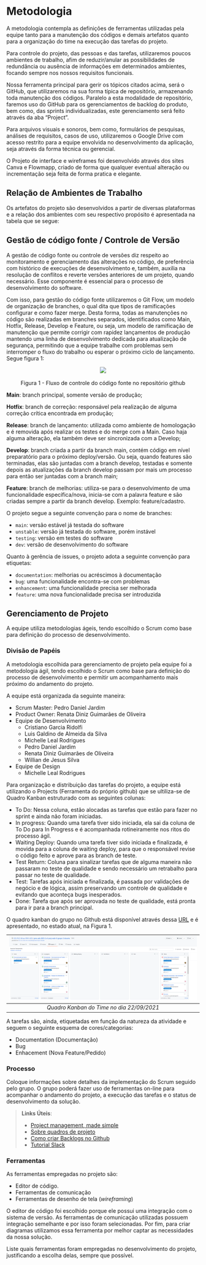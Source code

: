 
# Metodologia

A metodologia contempla as definições de ferramentas utilizadas pela equipe tanto para a manutenção dos códigos e demais artefatos quanto para a organização do time na execução das tarefas do projeto.

Para controle do projeto, das pessoas e das tarefas, utilizaremos poucos ambientes de trabalho, afim de reduzir/anular as possibilidades de redundância ou ausência de informações em determinados ambientes, focando sempre nos nossos requisitos funcionais.  

Nossa ferramenta principal para gerir os tópicos citados acima, será o GitHub, que utilizaremos na sua forma típica de repositório, armazenando toda manutenção dos códigos. Paralelo a esta modalidade de repositório, faremos uso do GitHub para os gerenciamentos de backlog do produto, bem como, das sprints individualizadas, este gerenciamento será feito através da aba “Project”.  

Para arquivos visuais e sonoros, bem como, formulários de pesquisas,  análises de requisitos, casos de uso, utilizaremos o Google Drive com acesso restrito para a equipe envolvida no desenvolvimento da aplicação, seja através da forma técnica ou gerencial.  

O Projeto de interface e wireframes foi desenvolvido através dos sites Canva e Flowmapp, criado de forma que qualquer eventual alteração ou incrementação seja feita de forma pratica e elegante.

## Relação de Ambientes de Trabalho 

Os artefatos do projeto são desenvolvidos a partir de diversas plataformas e a relação dos ambientes com seu respectivo propósito é apresentada na tabela que se segue: 





## Gestão de código fonte / Controle de Versão

A gestão de código fonte ou controle de versões diz respeito ao monitoramento e gerenciamento das alterações no código, de preferência com histórico de execuções de desenvolvimento e, também, auxilia na resolução de conflitos e reverte versões anteriores de um projeto, quando necessário. Esse componente é essencial para o processo de desenvolvimento do software. 

Com isso, para gestão do código fonte utilizaremos o Git Flow, um modelo de organização de branches, o qual dita que tipos de ramificações configurar e como fazer merge. Desta forma, todas as manutenções no código são realizadas em branches separados, identificados como Main, Hotfix, Release, Develop e Feature, ou seja, um modelo de ramificação de manutenção que permite corrigir com rapidez lançamentos de produção mantendo uma linha de desenvolvimento dedicada para atualização de segurança, permitindo que a equipe trabalhe com problemas sem interromper o fluxo do trabalho ou esperar o próximo ciclo de lançamento. Segue figura 1: 


<div align="center">
 <img src="https://user-images.githubusercontent.com/90404960/134491247-67b5f225-afb2-4de2-a698-ff9bf310af3d.png" width="700px" />
 
 Figura 1 - Fluxo de controle do código fonte no repositório github 
</div>    
                                                                                                                              


**Main**: branch principal, somente versão de produção; 

**Hotfix**:  branch de correção: responsável pela realização de alguma correção crítica encontrada em produção; 

**Release**: branch de lançamento: utilizada como ambiente de homologação e é removida após realizar os testes e do merge com a Main. Caso haja alguma alteração, ela também deve ser sincronizada com a Develop; 

**Develop**: branch criada a partir da branch main, contém código em nível preparatório para o próximo deploy/versão. Ou seja, quando features são terminadas, elas são juntadas com a branch develop, testadas e somente depois as atualizações da branch develop passam por mais um processo para então ser juntadas com a branch main; 

**Feature**: branch de melhorias: utiliza-se para o desenvolvimento de uma funcionalidade específica/nova, inicia-se com a palavra feature e são criadas sempre a partir da branch develop. Exemplo: feature/cadastro. 

O projeto segue a seguinte convenção para o nome de branches:

- `main`: versão estável já testada do software
- `unstable`: versão já testada do software, porém instável
- `testing`: versão em testes do software
- `dev`: versão de desenvolvimento do software

Quanto à gerência de issues, o projeto adota a seguinte convenção para
etiquetas:

- `documentation`: melhorias ou acréscimos à documentação
- `bug`: uma funcionalidade encontra-se com problemas
- `enhancement`: uma funcionalidade precisa ser melhorada
- `feature`: uma nova funcionalidade precisa ser introduzida

## Gerenciamento de Projeto

A equipe utiliza metodologias ágeis, tendo escolhido o Scrum como base para definição do processo de desenvolvimento.

### Divisão de Papéis
A metodologia escolhida para gerenciamento de projeto pela equipe foi a metodologia ágil, tendo escolhido o Scrum como base para definição do processo de desenvolvimento e permitir um acompanhamento mais próximo do andamento do projeto.

A equipe está organizada da seguinte maneira: 
- Scrum Master: Pedro Daniel Jardim
- Product Owner: Renata Diniz Guimarães de Oliveira  
- Equipe de Desenvolvimento 
  - Cristiano Garcia Ridolfi 
  - Luis Galdino de Almeida da Silva 
  - Michelle Leal Rodrigues 
  - Pedro Daniel Jardim 
  - Renata Diniz Guimarães de Oliveira 
  - Willian de Jesus Silva 
- Equipe de Design 
  - Michelle Leal Rodrigues  

Para organização e distribuição das tarefas do projeto, a equipe está utilizando o Projects (Ferramenta do próprio github) que se ultiliza-se de Quadro Kanban estruturado com as seguintes colunas: 

- To Do: Nessa coluna, estão alocadas as tarefas que estão para fazer no sprint e ainda não foram iniciadas.
- In progress: Quando uma tarefa tiver sido iniciada, ela sai da coluna de To Do para In Progress e é acompanhada rotineiramente nos ritos do processo ágil.
- Waiting Deploy: Quando uma tarefa tiver sido iniciada e finalizada, é movida para a coluna de waiting deploy, para que o responsável revise o código feito e aprove para as branch de teste.
- Test Return: Coluna para sinalizar tarefas que de alguma maneira não passaram no teste de qualidade e sendo necessário um retrabalho para passar no teste de qualidade.
- Test: Tarefas após iniciada e finalizada, é passada por validações de negócio e de lógica, assim preservando um controle de qualidade e evitando que aconteça bugs inesperados.
- Done: Tarefa que após ser aprovada no teste de qualidade, está pronta para ir para a branch principal.

O quadro kanban do grupo no Github está disponível através dessa [URL](https://github.com/ICEI-PUC-Minas-PMV-ADS/pmv-ads-2021-2-e1-proj-web-t1-grupo-3-doceria/projects/2) e é apresentado, no estado atual, na Figura 1.

| ![QuadroKanban](img/docs9552292021.png) | 
|:--:| 
| *Quadro Kanban do Time no dia 22/09/2021* |


A tarefas são, ainda, etiquetadas em função da natureza da atividade e seguem o seguinte esquema de cores/categorias:

- Documentation (Documentação)
- Bug 
- Enhacement (Nova Feature/Pedido)

### Processo

Coloque  informações sobre detalhes da implementação do Scrum seguido pelo grupo. O grupo poderá fazer uso de ferramentas on-line para acompanhar o andamento do projeto, a execução das tarefas e o status de desenvolvimento da solução.
 
> **Links Úteis**:
> - [Project management, made simple](https://github.com/features/project-management/)
> - [Sobre quadros de projeto](https://docs.github.com/pt/github/managing-your-work-on-github/about-project-boards)
> - [Como criar Backlogs no Github](https://www.youtube.com/watch?v=RXEy6CFu9Hk)
> - [Tutorial Slack](https://slack.com/intl/en-br/)

### Ferramentas

As ferramentas empregadas no projeto são:

- Editor de código.
- Ferramentas de comunicação
- Ferramentas de desenho de tela (_wireframing_)

O editor de código foi escolhido porque ele possui uma integração com o
sistema de versão. As ferramentas de comunicação utilizadas possuem
integração semelhante e por isso foram selecionadas. Por fim, para criar
diagramas utilizamos essa ferramenta por melhor captar as
necessidades da nossa solução.

Liste quais ferramentas foram empregadas no desenvolvimento do projeto, justificando a escolha delas, sempre que possível.

